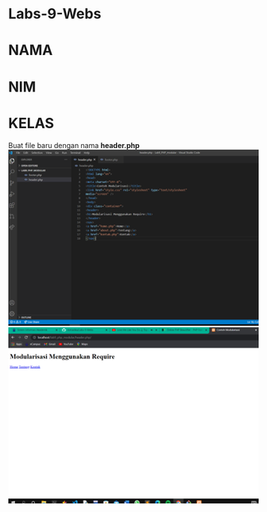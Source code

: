 # Labs-9-Webs

# NAMA
# NIM
# KELAS
Buat file baru dengan nama **header.php**<br>
![p](web/1.PNG)<br>
![p](web/2.PNG)<br>